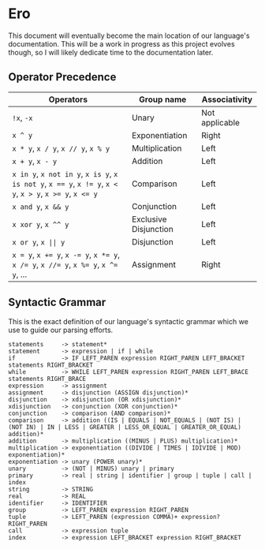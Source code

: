 # Ero

This document will eventually become the main location of our language's documentation.
This will be a work in progress as this project evolves though, so I will likely
dedicate time to the documentation later.

## Operator Precedence

| Operators | Group name | Associativity |
|---|---|---|
| `!x`, `-x` | Unary | Not applicable |
| `x ^ y` | Exponentiation | Right |
| `x * y`, `x / y`, `x // y`, `x % y` | Multiplication | Left |
| `x + y`, `x - y` | Addition | Left |
| `x in y`, `x not in y`, `x is y`, `x is not y`, `x == y`, `x != y`, `x < y`, `x > y`, `x >= y`, `x <= y` | Comparison | Left |
| `x and y`, `x && y` | Conjunction | Left |
| `x xor y`, `x ^^ y` | Exclusive Disjunction | Left |
| `x or y`, `x \|\| y` | Disjunction | Left |
| `x = y`, `x += y`, `x -= y`, `x *= y`, `x /= y`, `x //= y`, `x %= y`, `x ^= y`, ... | Assignment | Right |

## Syntactic Grammar

This is the exact definition of our language's syntactic grammar which we use to guide
our parsing efforts.

```
statements     -> statement*
statement      -> expression | if | while
if             -> IF LEFT_PAREN expression RIGHT_PAREN LEFT_BRACKET statements RIGHT_BRACKET
while          -> WHILE LEFT_PAREN expression RIGHT_PAREN LEFT_BRACE statements RIGHT_BRACE
expression     -> assignment
assignment     -> disjunction (ASSIGN disjunction)* 
disjunction    -> xdisjunction (OR xdisjunction)*
xdisjunction   -> conjunction (XOR conjunction)*
conjunction    -> comparison (AND comparison)*
comparison     -> addition ((IS | EQUALS | NOT_EQUALS | (NOT IS) | (NOT IN) | IN | LESS | GREATER | LESS_OR_EQUAL | GREATER_OR_EQUAL) addition)*
addition       -> multiplication ((MINUS | PLUS) multiplication)*
multiplication -> exponentiation ((DIVIDE | TIMES | IDIVIDE | MOD) exponentiation)*
exponentiation -> unary (POWER unary)*
unary          -> (NOT | MINUS) unary | primary
primary        -> real | string | identifier | group | tuple | call | index
string         -> STRING
real           -> REAL
identifier     -> IDENTIFIER
group          -> LEFT_PAREN expression RIGHT_PAREN
tuple          -> LEFT_PAREN (expression COMMA)+ expression? RIGHT_PAREN
call           -> expression tuple
index          -> expression LEFT_BRACKET expression RIGHT_BRACKET
```
